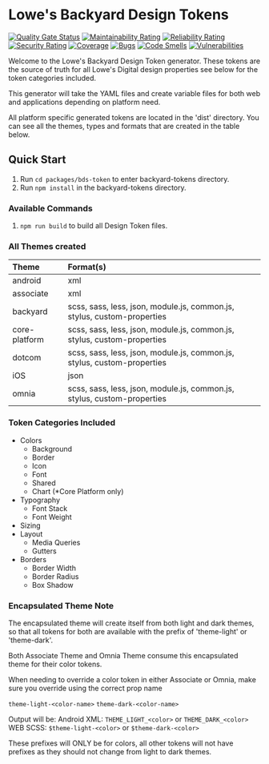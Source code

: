 # Lowe's Backyard Design Tokens

[![Quality Gate Status](http://lxappsonrqas001.lowes.com:9000/api/project_badges/measure?project=backyard-bds-design-tokens&metric=alert_status)](http://lxappsonrqas001.lowes.com:9000/dashboard?id=backyard-bds-design-tokens)
[![Maintainability Rating](http://lxappsonrqas001.lowes.com:9000/api/project_badges/measure?project=backyard-bds-design-tokens&metric=sqale_rating)](http://lxappsonrqas001.lowes.com:9000/dashboard?id=backyard-bds-design-tokens)
[![Reliability Rating](http://lxappsonrqas001.lowes.com:9000/api/project_badges/measure?project=backyard-bds-design-tokens&metric=reliability_rating)](http://lxappsonrqas001.lowes.com:9000/dashboard?id=backyard-bds-design-tokens)
[![Security Rating](http://lxappsonrqas001.lowes.com:9000/api/project_badges/measure?project=backyard-bds-design-tokens&metric=security_rating)](http://lxappsonrqas001.lowes.com:9000/dashboard?id=backyard-bds-design-tokens)
[![Coverage](http://lxappsonrqas001.lowes.com:9000/api/project_badges/measure?project=backyard-bds-design-tokens&metric=coverage)](http://lxappsonrqas001.lowes.com:9000/dashboard?id=backyard-bds-design-tokens)
[![Bugs](http://lxappsonrqas001.lowes.com:9000/api/project_badges/measure?project=backyard-bds-design-tokens&metric=bugs)](http://lxappsonrqas001.lowes.com:9000/dashboard?id=backyard-bds-design-tokens)
[![Code Smells](http://lxappsonrqas001.lowes.com:9000/api/project_badges/measure?project=backyard-bds-design-tokens&metric=code_smells)](http://lxappsonrqas001.lowes.com:9000/dashboard?id=backyard-bds-design-tokens)
[![Vulnerabilities](http://lxappsonrqas001.lowes.com:9000/api/project_badges/measure?project=backyard-bds-design-tokens&metric=vulnerabilities)](http://lxappsonrqas001.lowes.com:9000/dashboard?id=backyard-bds-design-tokens)

Welcome to the Lowe's Backyard Design Token generator.  These tokens are the source of truth for all Lowe's Digital design properties see below for the token categories included.

This generator will take the YAML files and create variable files for both web and applications depending on platform need.

All platform specific generated tokens are located in the 'dist' directory.  You can see all the themes, types and formats that are created in the table below.

## Quick Start
1. Run `cd packages/bds-token` to enter backyard-tokens directory.
2. Run `npm install` in the backyard-tokens directory.


### Available Commands
1. `npm run build` to build all Design Token files.


### All Themes created

| Theme | Format(s) |
| :--- | :--- |
| android | xml |
| associate | xml |
| backyard | scss, sass, less, json, module.js, common.js, stylus, custom-properties |
| core-platform | scss, sass, less, json, module.js, common.js, stylus, custom-properties |
| dotcom | scss, sass, less, json, module.js, common.js, stylus, custom-properties |
| iOS | json |
| omnia | scss, sass, less, json, module.js, common.js, stylus, custom-properties |

### Token Categories Included
* Colors
    * Background
    * Border
    * Icon
    * Font
    * Shared
    * Chart (*Core Platform only)
* Typography
    * Font Stack
    * Font Weight
* Sizing
* Layout
    * Media Queries
    * Gutters
* Borders
    * Border Width
    * Border Radius
    * Box Shadow

### Encapsulated Theme Note

The encapsulated theme will create itself from both light and dark themes, so that all tokens for both are available with the prefix of 'theme-light' or 'theme-dark'.

Both Associate Theme and Omnia Theme consume this encapsulated theme for their color tokens.

When needing to override a color token in either Associate or Omnia, make sure you override using the correct prop name

`theme-light-<color-name>`
`theme-dark-<color-name>`

Output will be: 
Android XML: `THEME_LIGHT_<color>` or `THEME_DARK_<color>`
WEB SCSS: `$theme-light-<color>` or `$theme-dark-<color>`

These prefixes will ONLY be for colors, all other tokens will not have prefixes as they should not change from light to dark themes.




